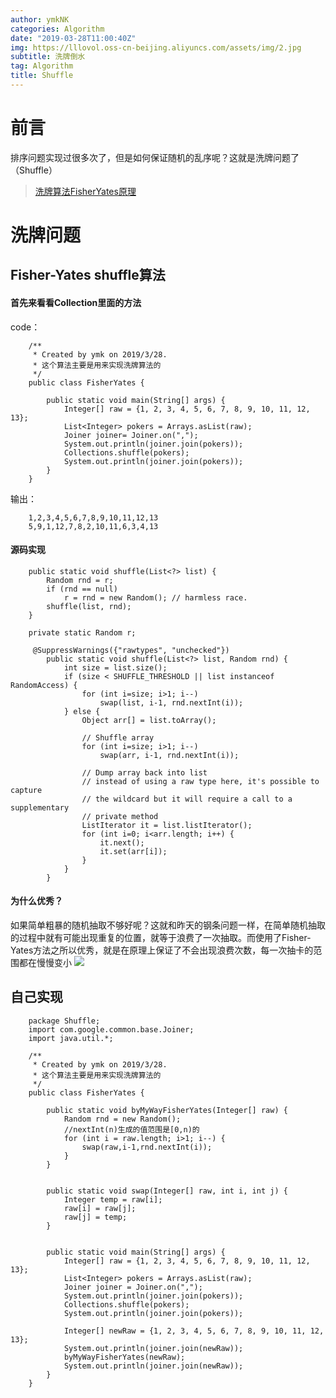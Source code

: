 ```yaml
---
author: ymkNK
categories: Algorithm
date: "2019-03-28T11:00:40Z"
img: https://lllovol.oss-cn-beijing.aliyuncs.com/assets/img/2.jpg
subtitle: 洗牌倒水
tag: Algorithm
title: Shuffle
---
```

# 前言
排序问题实现过很多次了，但是如何保证随机的乱序呢？这就是洗牌问题了（Shuffle）  
>[洗牌算法FisherYates原理](https://www.cnblogs.com/dodng/p/4485713.html)


# 洗牌问题

## Fisher-Yates shuffle算法

#### 首先来看看Collection里面的方法
code：

		/**
		 * Created by ymk on 2019/3/28.
		 * 这个算法主要是用来实现洗牌算法的
		 */
		public class FisherYates {

		    public static void main(String[] args) {
		        Integer[] raw = {1, 2, 3, 4, 5, 6, 7, 8, 9, 10, 11, 12, 13};
		        List<Integer> pokers = Arrays.asList(raw);
		        Joiner joiner= Joiner.on(",");
		        System.out.println(joiner.join(pokers));
		        Collections.shuffle(pokers);
		        System.out.println(joiner.join(pokers));
		    }
		}

输出：

		1,2,3,4,5,6,7,8,9,10,11,12,13
		5,9,1,12,7,8,2,10,11,6,3,4,13

#### 源码实现

	    
	    public static void shuffle(List<?> list) {
	        Random rnd = r;
	        if (rnd == null)
	            r = rnd = new Random(); // harmless race.
	        shuffle(list, rnd);
	    }

	    private static Random r;

		 @SuppressWarnings({"rawtypes", "unchecked"})
		    public static void shuffle(List<?> list, Random rnd) {
		        int size = list.size();
		        if (size < SHUFFLE_THRESHOLD || list instanceof RandomAccess) {
		            for (int i=size; i>1; i--)
		                swap(list, i-1, rnd.nextInt(i));
		        } else {
		            Object arr[] = list.toArray();

		            // Shuffle array
		            for (int i=size; i>1; i--)
		                swap(arr, i-1, rnd.nextInt(i));

		            // Dump array back into list
		            // instead of using a raw type here, it's possible to capture
		            // the wildcard but it will require a call to a supplementary
		            // private method
		            ListIterator it = list.listIterator();
		            for (int i=0; i<arr.length; i++) {
		                it.next();
		                it.set(arr[i]);
		            }
		        }
		    }

#### 为什么优秀？
如果简单粗暴的随机抽取不够好呢？这就和昨天的钢条问题一样，在简单随机抽取的过程中就有可能出现重复的位置，就等于浪费了一次抽取。而使用了Fisher-Yates方法之所以优秀，就是在原理上保证了不会出现浪费次数，每一次抽卡的范围都在慢慢变小
![](https://images0.cnblogs.com/blog2015/734743/201505/071802188601847.png)

## 自己实现
		package Shuffle;
		import com.google.common.base.Joiner;
		import java.util.*;

		/**
		 * Created by ymk on 2019/3/28.
		 * 这个算法主要是用来实现洗牌算法的
		 */
		public class FisherYates {

		    public static void byMyWayFisherYates(Integer[] raw) {
		        Random rnd = new Random();
		        //nextInt(n)生成的值范围是[0,n)的
		        for (int i = raw.length; i>1; i--) {
		            swap(raw,i-1,rnd.nextInt(i));
		        }
		    }


		    public static void swap(Integer[] raw, int i, int j) {
		        Integer temp = raw[i];
		        raw[i] = raw[j];
		        raw[j] = temp;
		    }


		    public static void main(String[] args) {
		        Integer[] raw = {1, 2, 3, 4, 5, 6, 7, 8, 9, 10, 11, 12, 13};
		        List<Integer> pokers = Arrays.asList(raw);
		        Joiner joiner = Joiner.on(",");
		        System.out.println(joiner.join(pokers));
		        Collections.shuffle(pokers);
		        System.out.println(joiner.join(pokers));

		        Integer[] newRaw = {1, 2, 3, 4, 5, 6, 7, 8, 9, 10, 11, 12, 13};
		        System.out.println(joiner.join(newRaw));
		        byMyWayFisherYates(newRaw);
		        System.out.println(joiner.join(newRaw));
		    }
		}
